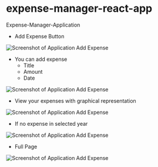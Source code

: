 # expense-manager-react-app

Expense-Manager-Application
  - Add Expense Button
    
![Screenshot of Application Add Expense](https://i.ibb.co/YyrDpvV/Screenshot-2021-06-02-at-8-17-06-PM.png)

- You can add expense
    - Title
    - Amount
    - Date
   
![Screenshot of Application Add Expense](https://i.ibb.co/VDHNcNB/Screenshot-2021-06-02-at-8-16-53-PM.png)

  - View your expenses with graphical representation

![Screenshot of Application Add Expense](https://i.ibb.co/Vv5TncF/Screenshot-2021-06-02-at-8-17-17-PM.png)

  - If no expense in selected year
  
![Screenshot of Application Add Expense](https://i.ibb.co/MVdgdZn/Screenshot-2021-06-02-at-8-17-26-PM.png)

  - Full Page

![Screenshot of Application Add Expense](https://i.ibb.co/pZxkQmb/Screenshot-2021-06-02-at-8-17-40-PM.png)



